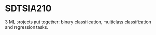 # SDTSIA210
3 ML projects put together: binary classification, multiclass classification and regression tasks.
